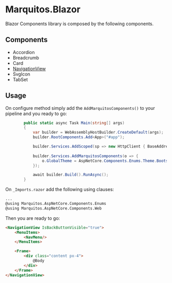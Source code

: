 # Marquitos.Blazor
Blazor Components library is composed by the following components.

## Components
- Accordion
- Breadcrumb
- Card
- [NavigationView](https://github.com/MarquitosPT/Marquitos.Blazor/wiki/NavigationView)
- SvgIcon
- TabSet

## Usage
On configure method simply add the `AddMarquitosComponents()` to your pipeline and you ready to go:
```csharp
        public static async Task Main(string[] args)
        {
            var builder = WebAssemblyHostBuilder.CreateDefault(args);
            builder.RootComponents.Add<App>("#app");

            builder.Services.AddScoped(sp => new HttpClient { BaseAddress = new Uri(builder.HostEnvironment.BaseAddress) });
            
            builder.Services.AddMarquitosComponents(o => {
                o.GlobalTheme = AspNetCore.Components.Enums.Theme.Bootstrap;
            });

            await builder.Build().RunAsync();
        }
```
On `_Imports.razor` add the following using clauses:
```html
...
@using Marquitos.AspNetCore.Components.Enums
@using Marquitos.AspNetCore.Components.Web
```

Then you are ready to go:
```html
<NavigationView IsBackButtonVisible="true">
    <MenuItems>
        <NavMenu/>
    </MenuItems>

    <Frame>
        <div class="content px-4">
            @Body
        </div>
    </Frame>
</NavigationView>
```
